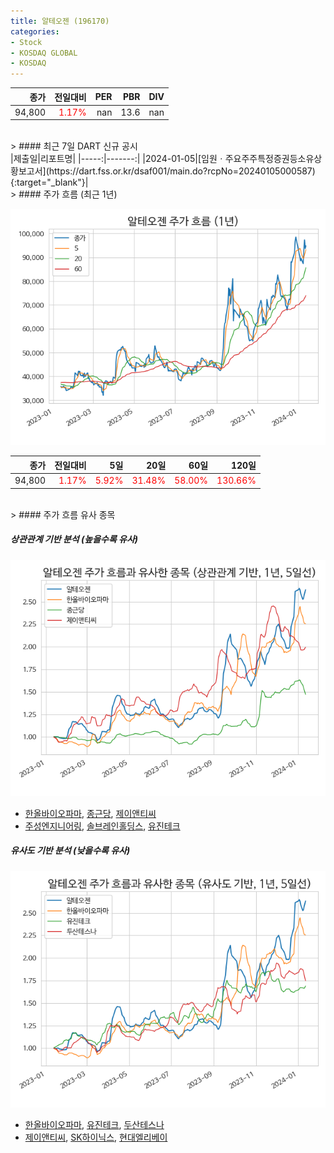 ```yaml
---
title: 알테오젠 (196170)
categories:
- Stock
- KOSDAQ GLOBAL
- KOSDAQ
---
```


|종가|전일대비|PER|PBR|DIV|
|---:|-------:|--:|--:|--:|
|94,800|<span style="color: red">1.17%</span>|nan|13.6|nan|

<!-- more -->

<br>
> #### 최근 7일 DART 신규 공시

<br>
|제출일|리포트명|
|-----:|-------:|
|2024-01-05|[임원ㆍ주요주주특정증권등소유상황보고서](https://dart.fss.or.kr/dsaf001/main.do?rcpNo=20240105000587){:target="_blank"}|

<br>
> #### 주가 흐름 (최근 1년)

![196170](/assets/images/stock/196170.png)

|종가|전일대비|5일|20일|60일|120일|
|---:|-------:|--:|---:|---:|----:|
|94,800|<span style="color: red">1.17%</span>|<span style="color: red">5.92%</span>|<span style="color: red">31.48%</span>|<span style="color: red">58.00%</span>|<span style="color: red">130.66%</span>|

<br>
> #### 주가 흐름 유사 종목

##### 상관관계 기반 분석 (높을수록 유사)
![196170](/assets/images/stock/196170_corr.png)
- [한올바이오파마](/009420/), [종근당](/185750/), [제이앤티씨](/204270/)
- [주성엔지니어링](/036930/), [솔브레인홀딩스](/036830/), [유진테크](/084370/)

##### 유사도 기반 분석 (낮을수록 유사)
![196170](/assets/images/stock/196170_sim.png)
- [한올바이오파마](/009420/), [유진테크](/084370/), [두산테스나](/131970/)
- [제이앤티씨](/204270/), [SK하이닉스](/000660/), [현대엘리베이](/017800/)